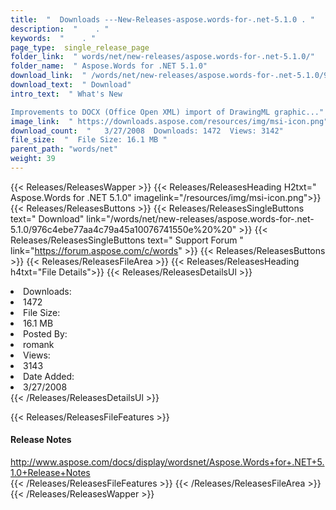 ```yaml
---
title:  "  Downloads ---New-Releases-aspose.words-for-.net-5.1.0 . " 
description:  "    . " 
keywords:  "    . " 
page_type:  single_release_page
folder_link:  " words/net/new-releases/aspose.words-for-.net-5.1.0/"
folder_name:  " Aspose.Words for .NET 5.1.0"
download_link:  " /words/net/new-releases/aspose.words-for-.net-5.1.0/976c4ebe77aa4c79a45a10076741550e"
download_text:  " Download"
intro_text:  " What's New

Improvements to DOCX (Office Open XML) import of DrawingML graphic..."
image_link:  " https://downloads.aspose.com/resources/img/msi-icon.png"
download_count:  "   3/27/2008  Downloads: 1472  Views: 3142"
file_size:  "  File Size: 16.1 MB "
parent_path: "words/net"
weight: 39 
---
```


{{< Releases/ReleasesWapper >}}
  {{< Releases/ReleasesHeading H2txt=" Aspose.Words for .NET 5.1.0" imagelink="/resources/img/msi-icon.png">}}
  {{< Releases/ReleasesButtons >}}
    {{< Releases/ReleasesSingleButtons text=" Download" link="/words/net/new-releases/aspose.words-for-.net-5.1.0/976c4ebe77aa4c79a45a10076741550e%20%20" >}}
    {{< Releases/ReleasesSingleButtons text=" Support Forum " link="https://forum.aspose.com/c/words" >}}
  {{< Releases/ReleasesButtons >}}
  {{< Releases/ReleasesFileArea >}}
    {{< Releases/ReleasesHeading h4txt="File Details">}}
    {{< Releases/ReleasesDetailsUl >}}
             <li>Downloads:</li><li>1472</li><li>File Size:</li><li>16.1 MB</li><li>Posted By:</li><li>romank</li><li>Views:</li><li>3143</li><li>Date Added:</li><li>3/27/2008</li>
    {{< /Releases/ReleasesDetailsUl >}}

  {{< Releases/ReleasesFileFeatures >}}
      <h4>Release Notes</h4><div><a href="http://www.aspose.com/docs/display/wordsnet/Aspose.Words+for+.NET+5.1.0+Release+Notes">http://www.aspose.com/docs/display/wordsnet/Aspose.Words+for+.NET+5.1.0+Release+Notes</a></div>
  {{< /Releases/ReleasesFileFeatures >}}
 {{< /Releases/ReleasesFileArea >}}
{{< /Releases/ReleasesWapper >}}


